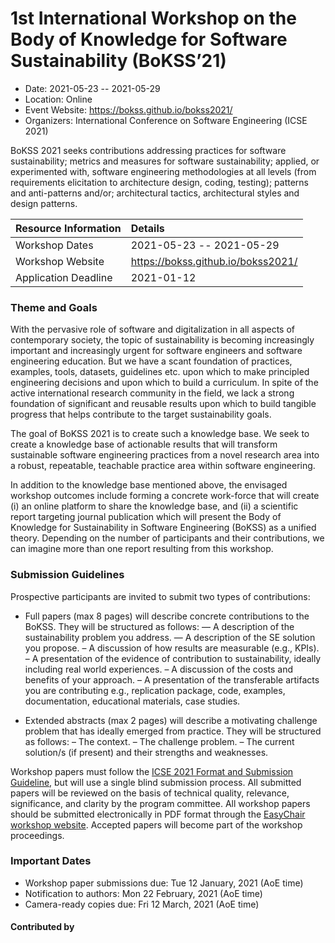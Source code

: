 # 1st International Workshop on the Body of Knowledge for Software Sustainability (BoKSS’21)

- Date: 2021-05-23 -- 2021-05-29
- Location: Online
- Event Website: https://bokss.github.io/bokss2021/
- Organizers: International Conference on Software Engineering (ICSE 2021)
			   
BoKSS 2021 seeks contributions addressing practices for software sustainability; metrics and measures for software sustainability; applied, or experimented with, software engineering methodologies at all levels (from requirements elicitation to architecture design, coding, testing); patterns and anti-patterns and/or; architectural tactics, architectural styles and design patterns.
 

Resource Information | Details
:--- | :---			   
Workshop Dates | 2021-05-23 -- 2021-05-29
Workshop Website | https://bokss.github.io/bokss2021/
Application Deadline | 2021-01-12

### Theme and Goals

With the pervasive role of software and digitalization in all aspects of contemporary society, the topic of sustainability is becoming increasingly important and increasingly urgent for software engineers and software engineering education. But we have a scant foundation of practices, examples, tools, datasets, guidelines etc. upon which to make principled engineering decisions and upon which to build a curriculum. In spite of the active international research community in the field, we lack a strong foundation of significant and reusable results upon which to build tangible progress that helps contribute to the target sustainability goals.

The goal of BoKSS 2021 is to create such a knowledge base. We seek to create a knowledge base of actionable results that will transform sustainable software engineering practices from a novel research area into a robust, repeatable, teachable practice area within software engineering.

In addition to the knowledge base mentioned above, the envisaged workshop outcomes include forming a concrete work-force that will create (i) an online platform to share the knowledge base, and (ii) a scientific report targeting journal publication which will present the Body of Knowledge for Sustainability in Software Engineering (BoKSS) as a unified theory. Depending on the number of participants and their contributions, we can imagine more than one report resulting from this workshop.

### Submission Guidelines
Prospective participants are invited to submit two types of contributions:

  * Full papers (max 8 pages) will describe concrete contributions to the BoKSS. They will be structured as follows: — A description of the sustainability problem you address. — A description of the SE solution you propose. – A discussion of how results are measurable (e.g., KPIs). – A presentation of the evidence of contribution to sustainability, ideally including real world experiences. – A discussion of the costs and benefits of your approach. – A presentation of the transferable artifacts you are contributing e.g., replication package, code, examples, documentation, educational materials, case studies.

  * Extended abstracts (max 2 pages) will describe a motivating challenge problem that has ideally emerged from practice. They will be structured as follows: – The context. – The challenge problem. – The current solution/s (if present) and their strengths and weaknesses.

Workshop papers must follow the [ICSE 2021 Format and Submission Guideline](https://conf.researchr.org/track/icse-2021/icse-2021-papers#Call-for-Papers), but will use a single blind submission process. All submitted papers will be reviewed on the basis of technical quality, relevance, significance, and clarity by the program committee. All workshop papers should be submitted electronically in PDF format through the [EasyChair workshop website](https://easychair.org/account/signin?l=wrm8iRFkbfkllvvNz0zzhW#). Accepted papers will become part of the workshop proceedings.

### Important Dates
  * Workshop paper submissions due: Tue 12 January, 2021 (AoE time)
  * Notification to authors: Mon 22 February, 2021 (AoE time)
  * Camera-ready copies due: Fri 12 March, 2021 (AoE time)

#### Contributed by 

<!---
Publish: no
Categories: Collaboration
Topics: conferences and workshops
Level: 2
Prerequisites: default
Aggregate: none
--->
